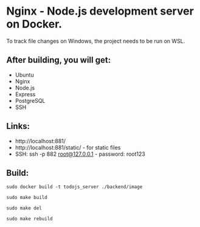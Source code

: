 # Nginx - Node.js development server on Docker.

To track file changes on Windows, the project needs to be run on WSL.

## After building, you will get:

- Ubuntu
- Nginx
- Node.js
- Express
- PostgreSQL
- SSH

## Links:

- http://localhost:881/
- http://localhost:881/static/ - for static files
- SSH: ssh -p 882 root@127.0.0.1 - password: root123

## Build:

```shell
sudo docker build -t todojs_server ./backend/image
```

```shell
sudo make build
```

```shell
sudo make del
```

```shell
sudo make rebuild
```
